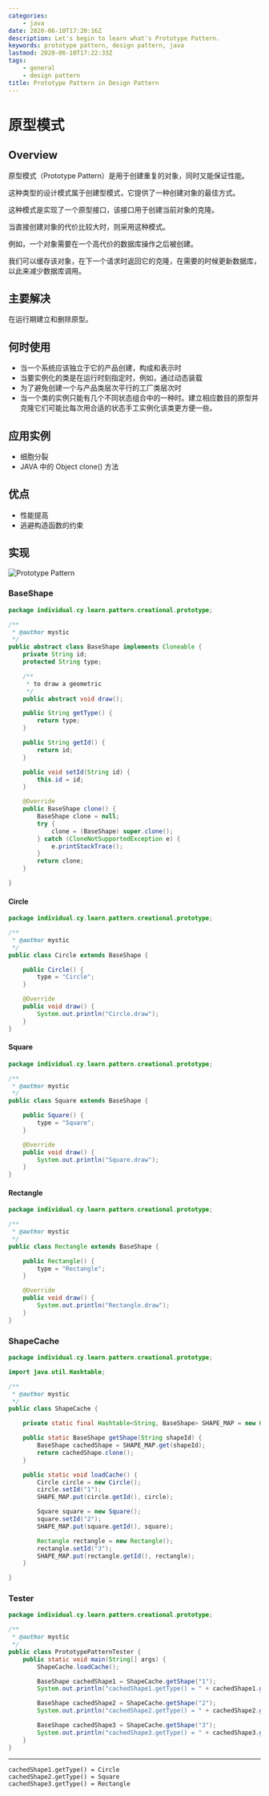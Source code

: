 ```yaml
---
categories:
    - java
date: 2020-06-10T17:20:16Z
description: Let's begin to learn what's Prototype Pattern.
keywords: prototype pattern, design pattern, java
lastmod: 2020-06-10T17:22:33Z
tags:
    - general
    - design pattern
title: Prototype Pattern in Design Pattern
---
```




# 原型模式

## Overview

原型模式（Prototype Pattern）是用于创建重复的对象，同时又能保证性能。

这种类型的设计模式属于创建型模式，它提供了一种创建对象的最佳方式。

这种模式是实现了一个原型接口，该接口用于创建当前对象的克隆。

当直接创建对象的代价比较大时，则采用这种模式。

例如，一个对象需要在一个高代价的数据库操作之后被创建。

我们可以缓存该对象，在下一个请求时返回它的克隆，在需要的时候更新数据库，以此来减少数据库调用。

## 主要解决

在运行期建立和删除原型。

## 何时使用

- 当一个系统应该独立于它的产品创建，构成和表示时
- 当要实例化的类是在运行时刻指定时，例如，通过动态装载
- 为了避免创建一个与产品类层次平行的工厂类层次时
- 当一个类的实例只能有几个不同状态组合中的一种时。建立相应数目的原型并克隆它们可能比每次用合适的状态手工实例化该类更方便一些。

## 应用实例

- 细胞分裂
- JAVA 中的 Object clone() 方法

## 优点

- 性能提高
- 逃避构造函数的约束

## 实现

![Prototype Pattern](assets/prototype-pattern.png)

### BaseShape

```java
package individual.cy.learn.pattern.creational.prototype;

/**
 * @author mystic
 */
public abstract class BaseShape implements Cloneable {
    private String id;
    protected String type;

    /**
     * to draw a geometric
     */
    public abstract void draw();

    public String getType() {
        return type;
    }

    public String getId() {
        return id;
    }

    public void setId(String id) {
        this.id = id;
    }

    @Override
    public BaseShape clone() {
        BaseShape clone = null;
        try {
            clone = (BaseShape) super.clone();
        } catch (CloneNotSupportedException e) {
            e.printStackTrace();
        }
        return clone;
    }

}
```

#### Circle

```java
package individual.cy.learn.pattern.creational.prototype;

/**
 * @author mystic
 */
public class Circle extends BaseShape {

    public Circle() {
        type = "Circle";
    }

    @Override
    public void draw() {
        System.out.println("Circle.draw");
    }
}
```

#### Square

```java
package individual.cy.learn.pattern.creational.prototype;

/**
 * @author mystic
 */
public class Square extends BaseShape {

    public Square() {
        type = "Square";
    }

    @Override
    public void draw() {
        System.out.println("Square.draw");
    }
}
```

#### Rectangle

```java
package individual.cy.learn.pattern.creational.prototype;

/**
 * @author mystic
 */
public class Rectangle extends BaseShape {

    public Rectangle() {
        type = "Rectangle";
    }

    @Override
    public void draw() {
        System.out.println("Rectangle.draw");
    }
}
```

### ShapeCache

```java
package individual.cy.learn.pattern.creational.prototype;

import java.util.Hashtable;

/**
 * @author mystic
 */
public class ShapeCache {

    private static final Hashtable<String, BaseShape> SHAPE_MAP = new Hashtable<String, BaseShape>();

    public static BaseShape getShape(String shapeId) {
        BaseShape cachedShape = SHAPE_MAP.get(shapeId);
        return cachedShape.clone();
    }

    public static void loadCache() {
        Circle circle = new Circle();
        circle.setId("1");
        SHAPE_MAP.put(circle.getId(), circle);

        Square square = new Square();
        square.setId("2");
        SHAPE_MAP.put(square.getId(), square);

        Rectangle rectangle = new Rectangle();
        rectangle.setId("3");
        SHAPE_MAP.put(rectangle.getId(), rectangle);
    }

}
```

### Tester

```java
package individual.cy.learn.pattern.creational.prototype;

/**
 * @author mystic
 */
public class PrototypePatternTester {
    public static void main(String[] args) {
        ShapeCache.loadCache();

        BaseShape cachedShape1 = ShapeCache.getShape("1");
        System.out.println("cachedShape1.getType() = " + cachedShape1.getType());

        BaseShape cachedShape2 = ShapeCache.getShape("2");
        System.out.println("cachedShape2.getType() = " + cachedShape2.getType());

        BaseShape cachedShape3 = ShapeCache.getShape("3");
        System.out.println("cachedShape3.getType() = " + cachedShape3.getType());
    }
}
```

---

```text
cachedShape1.getType() = Circle
cachedShape2.getType() = Square
cachedShape3.getType() = Rectangle
```
